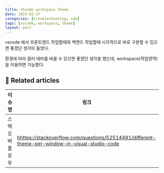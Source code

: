 ```yaml
---
title: VScode workspace Theme
date: 2023-02-27
categories: [troubleshooting, ide]
tags: [vscode, workspace, theme]
layout: post
---
```


vscode 에서 프론트엔드 작업할때와 백엔드 작업할때 시각적으로 바로 구분할 수 있으면 좋겠단 생각이 들었다.

환경에 따라 컬러 테마를 바꿀 수 있으면 좋겠단 생각을 했는데, workspace(작업영역)을 이용하면 가능했다.

## 📎 Related articles

| 이슈명         | 링크                                                                                                                                                                                             |
| -------------- | ------------------------------------------------------------------------------------------------------------------------------------------------------------------------------------------------ |
| 스택오버플로우 | [hhttps://stackoverflow.com/questions/52514491/different-theme-per-window-in-visual-studio-code](hhttps://stackoverflow.com/questions/52514491/different-theme-per-window-in-visual-studio-code) |
